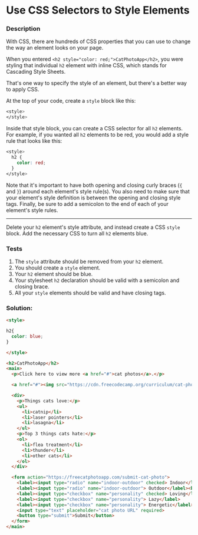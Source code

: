 # Use CSS Selectors to Style Elements

### Description

With CSS, there are hundreds of CSS properties that you can use to change the way an element looks on your page.

When you entered `<h2 style="color: red;">CatPhotoApp</h2>`, you were styling that individual `h2` element with inline CSS, which stands for Cascading Style Sheets.

That's one way to specify the style of an element, but there's a better way to apply CSS.

At the top of your code, create a `style` block like this:
```css
<style>
</style>
```
Inside that style block, you can create a CSS selector for all `h2` elements. For example, if you wanted all `h2` elements to be red, you would add a style rule that looks like this:
```css
<style>
  h2 {
    color: red;
  }
</style>
```
Note that it's important to have both opening and closing curly braces (`{` and `}`) around each element's style rule(s). You also need to make sure that your element's style definition is between the opening and closing style tags. Finally, be sure to add a semicolon to the end of each of your element's style rules.

---

Delete your `h2` element's style attribute, and instead create a CSS `style` block. Add the necessary CSS to turn all `h2` elements blue.

### Tests

1. The `style` attribute should be removed from your `h2` element.
2. You should create a `style` element.
3. Your `h2` element should be blue.
4. Your stylesheet `h2` declaration should be valid with a semicolon and closing brace.
5. All your `style` elements should be valid and have closing tags.

### Solution:

```html
<style>

h2{
  color: blue;
}

</style>

<h2>CatPhotoApp</h2>
<main>
  <p>Click here to view more <a href="#">cat photos</a>.</p>

  <a href="#"><img src="https://cdn.freecodecamp.org/curriculum/cat-photo-app/relaxing-cat.jpg" alt="A cute orange cat lying on its back."></a>

  <div>
    <p>Things cats love:</p>
    <ul>
      <li>catnip</li>
      <li>laser pointers</li>
      <li>lasagna</li>
    </ul>
    <p>Top 3 things cats hate:</p>
    <ol>
      <li>flea treatment</li>
      <li>thunder</li>
      <li>other cats</li>
    </ol>
  </div>

  <form action="https://freecatphotoapp.com/submit-cat-photo">
    <label><input type="radio" name="indoor-outdoor" checked> Indoor</label>
    <label><input type="radio" name="indoor-outdoor"> Outdoor</label><br>
    <label><input type="checkbox" name="personality" checked> Loving</label>
    <label><input type="checkbox" name="personality"> Lazy</label>
    <label><input type="checkbox" name="personality"> Energetic</label><br>
    <input type="text" placeholder="cat photo URL" required>
    <button type="submit">Submit</button>
  </form>
</main>
```